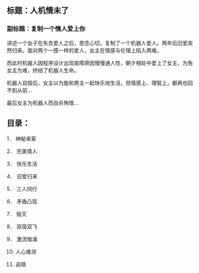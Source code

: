 ## 标题：人机情未了  

### 副标题：复制一个情人爱上你


讲述一个女子在失去爱人之后，思念心切，复制了一个机器人爱人。两年后旧爱突然归来。面对两个一摸一样的爱人，女主在情感与伦理上陷入两难。

而此时机器人因程序设计出现故障原因慢慢通人性，朝夕相处中爱上了女主，为免女主为难，终结了机器人生命。

机器人自毁后，女主以为能和男主一起快乐地生活，但情感上、理智上，都再也回不到从前…

最后女主为机器人而自杀殉情…


## 目录：

1．	神秘来客

2．	完美情人

3．	快乐生活

4．	旧爱归来

5．	三人同行

6．	矛盾凸现

7．	毁灭

8．	双宿双飞

9．	激流暗涌

10. 人心难测

11. 追随
